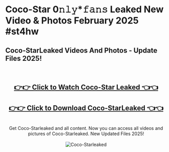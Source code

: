 # Coco-Star 0𝚗𝚕𝚢*𝚏𝚊𝚗𝚜 Leaked New Video & Photos February 2025 #st4hw

<h2>Coco-StarLeaked Videos And Photos - Update Files 2025!</h2>
<br>
<div align="center">
<h2><a href="https://mediaupload.pro?title=Coco-Star&ref=11F" rel="nofollow">👉👉 Click to Watch Coco-Star Leaked 👈👈</a></h2>
<h2><a href="https://mediaupload.pro?title=Coco-Star&ref=11F" rel="nofollow">👉👉 Click to Download Coco-StarLeaked 👈👈</a></h2>
<br>
Get Coco-Starleaked and all content. Now you can access all videos and pictures of Coco-Starleaked. New Updated Files 2025!
<br>
<br>
<a href="https://mediaupload.pro?title=Coco-Star&ref=11F" rel="nofollow" data-target="animated-image.originalLink"><img src="https://i.ibb.co/Gkj2r4b/banner.png" alt="Coco-Starleaked" style="max-width: 100%; display: inline-block;" data-target="animated-image.originalImage"></a>
</div>
<br>

